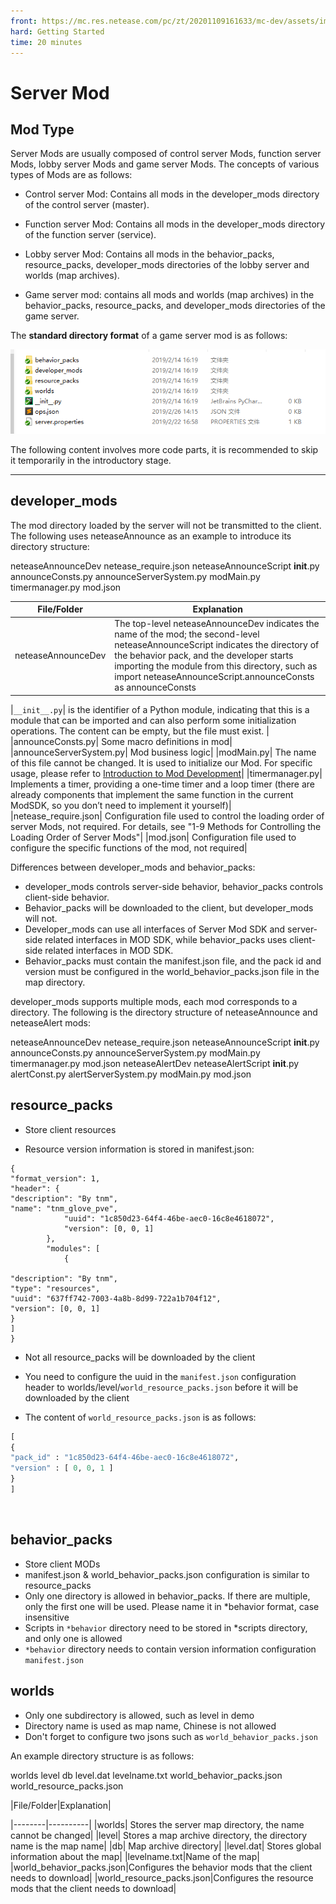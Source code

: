 ```yaml
--- 
front: https://mc.res.netease.com/pc/zt/20201109161633/mc-dev/assets/img/image071.96fa4242.png 
hard: Getting Started 
time: 20 minutes 
--- 
```

# Server Mod 

## Mod Type 

Server Mods are usually composed of control server Mods, function server Mods, lobby server Mods and game server Mods. The concepts of various types of Mods are as follows: 

- Control server Mod: Contains all mods in the developer_mods directory of the control server (master). 

- Function server Mod: Contains all mods in the developer_mods directory of the function server (service). 

- Lobby server Mod: Contains all mods in the behavior_packs, resource_packs, developer_mods directories of the lobby server and worlds (map archives). 

- Game server mod: contains all mods and worlds (map archives) in the behavior_packs, resource_packs, and developer_mods directories of the game server. 

The **standard directory format** of a game server mod is as follows: 

![](./images/image071.png) 

The following content involves more code parts, it is recommended to skip it temporarily in the introductory stage. 

------ 

## developer_mods 

The mod directory loaded by the server will not be transmitted to the client. 
The following uses neteaseAnnounce as an example to introduce its directory structure: 

neteaseAnnounceDev 
netease_require.json 
neteaseAnnounceScript 
__init__.py 
announceConsts.py 
announceServerSystem.py 
modMain.py 
timermanager.py 
mod.json 

|File/Folder|Explanation| 
|--------|----------| 
|neteaseAnnounceDev| The top-level neteaseAnnounceDev indicates the name of the mod; the second-level neteaseAnnounceScript indicates the directory of the behavior pack, and the developer starts importing the module from this directory, such as import neteaseAnnounceScript.announceConsts as announceConsts |

|`__init__.py`| is the identifier of a Python module, indicating that this is a module that can be imported and can also perform some initialization operations. The content can be empty, but the file must exist. | 
|announceConsts.py| Some macro definitions in mod| 
|announceServerSystem.py| Mod business logic| 
|modMain.py| The name of this file cannot be changed. It is used to initialize our Mod. For specific usage, please refer to <a href="../../20-Gameplay Development/13-Module SDK Programming/2-Python Script Development/0-Script Development Introduction.html#What is modmain-py" target="_blank">Introduction to Mod Development</a>| 
|timermanager.py| Implements a timer, providing a one-time timer and a loop timer (there are already components that implement the same function in the current ModSDK, so you don’t need to implement it yourself)| 
|netease_require.json| Configuration file used to control the loading order of server Mods, not required. For details, see "1-9 Methods for Controlling the Loading Order of Server Mods"| 
|mod.json| Configuration file used to configure the specific functions of the mod, not required| 

Differences between developer_mods and behavior_packs: 

- developer_mods controls server-side behavior, behavior_packs controls client-side behavior. 
- Behavior_packs will be downloaded to the client, but developer_mods will not. 
- Developer_mods can use all interfaces of Server Mod SDK and server-side related interfaces in MOD SDK, while behavior_packs uses client-side related interfaces in MOD SDK. 
- Behavior_packs must contain the manifest.json file, and the pack id and version must be configured in the world_behavior_packs.json file in the map directory. 

developer_mods supports multiple mods, each mod corresponds to a directory. The following is the directory structure of neteaseAnnounce and neteaseAlert mods: 

neteaseAnnounceDev 
netease_require.json 
neteaseAnnounceScript 
__init__.py 
announceConsts.py 
announceServerSystem.py 
modMain.py 
timermanager.py 
mod.json 
neteaseAlertDev 
neteaseAlertScript 
__init__.py 
alertConst.py 
alertServerSystem.py 
modMain.py 
mod.json 

## resource_packs 
- Store client resources 

- Resource version information is stored in manifest.json: 

``` 
{ 
"format_version": 1, 
"header": { 
"description": "By tnm", 
"name": "tnm_glove_pve", 
			"uuid": "1c850d23-64f4-46be-aec0-16c8e4618072",
			"version": [0, 0, 1]
		},
		"modules": [
			{

"description": "By tnm", 
"type": "resources", 
"uuid": "637ff742-7003-4a8b-8d99-722a1b704f12", 
"version": [0, 0, 1] 
} 
] 
} 

``` 

- Not all resource_packs will be downloaded by the client 

- You need to configure the uuid in the `manifest.json` configuration header to worlds/level/`world_resource_packs.json` before it will be downloaded by the client 

- The content of `world_resource_packs.json` is as follows: 
```python 
[ 
{ 
"pack_id" : "1c850d23-64f4-46be-aec0-16c8e4618072", 
"version" : [ 0, 0, 1 ] 
} 
] 
``` 

​ 

## behavior_packs 
- Store client MODs 
- manifest.json & world_behavior_packs.json configuration is similar to resource_packs 
- Only one directory is allowed in behavior_packs. If there are multiple, only the first one will be used. Please name it in *behavior format, case insensitive 
- Scripts in `*behavior` directory need to be stored in *scripts directory, and only one is allowed 
- `*behavior` directory needs to contain version information configuration `manifest.json` 

## worlds 
- Only one subdirectory is allowed, such as level in demo 
- Directory name is used as map name, Chinese is not allowed 
- Don't forget to configure two jsons such as `world_behavior_packs.json` 

An example directory structure is as follows: 

worlds 
level 
db 
level.dat 
levelname.txt 
world_behavior_packs.json 
world_resource_packs.json 

|File/Folder|Explanation|

|--------|----------| 
|worlds| Stores the server map directory, the name cannot be changed| 
|level| Stores a map archive directory, the directory name is the map name| 
|db| Map archive directory| 
|level.dat| Stores global information about the map| 
|levelname.txt|Name of the map| 
|world_behavior_packs.json|Configures the behavior mods that the client needs to download| 
|world_resource_packs.json|Configures the resource mods that the client needs to download| 

